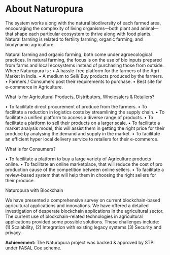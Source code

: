 # About Naturopura

The system works along with the natural biodiversity of each farmed area, encouraging the complexity of living organisms—both plant and animal—that shape each particular ecosystem to thrive along with food plants.
Natural farming is related to fertility farming, organic farming, and biodynamic agriculture.

Natural farming and organic farming, both come under agroecological practices. In natural farming, the focus is on the use of bio inputs prepared from farms and local ecosystems instead of purchasing those from outside. Where Naturopura is :
•	A hassle-free platform for the farmers of the Agri Market in India.
•	A medium to Sell/ Buy products produced by the farmers.
•	Farmers / Consumers post their requirements to purchase.
•	Best site for e-commerce in Agriculture.



What is for Agricultural Products, Distributors, Wholesalers & Retailers?

•	To facilitate direct procurement of produce from the farmers.
•	To facilitate a reduction in logistics costs by streamlining the supply chain.
•	To facilitate a unified platform to access a diverse range of products.
•	To facilitate a platform to sell their products on a larger scale.
•	To facilitate a market analysis model, this will assist them in getting the right price for their produce by analysing the demand and supply in the market.
•	To facilitate an efficient hyper local delivery service to retailers for their e-commerce.


What is for Consumers?

•	To facilitate a platform to buy a large variety of Agriculture products online.
•	To facilitate an online marketplace, that will reduce the cost of pro production cause of the competition between online sellers.
•	To facilitate a review-based system that will help them in choosing the right sellers for their produce.



Naturopura with Blockchain

We have presented a comprehensive survey on current blockchain-based agricultural applications and innovations. We have offered a detailed investigation of desperate blockchain applications in the agricultural sector. The current use of blockchain-related technologies in agricultural applications provided some possible solutions. These challenges include:
(1) Scalability,
(2) Integration with existing legacy systems
(3) Security and privacy.

**Achievement:**
The Naturopura project was backed & approved by STPI under FASAL Coe scheme.


